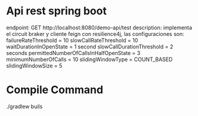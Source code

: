 # Api rest spring boot
endpoint: GET http://localhost:8080/demo-api/test
description: implementa el circuit braker y cliente feign con resilience4j, las configuraciones son:
failureRateThreshold = 10
slowCallRateThreshold = 10
waitDurationInOpenState = 1 second
slowCallDurationThreshold = 2 seconds
permittedNumberOfCallsInHalfOpenState = 3
minimumNumberOfCalls = 10
slidingWindowType = COUNT_BASED
slidingWindowSize = 5
# Compile Command
./gradlew buils
